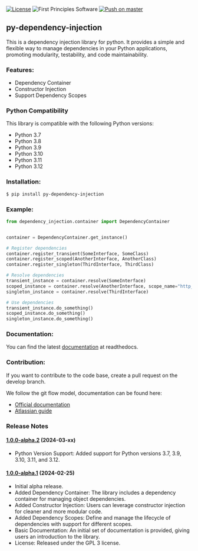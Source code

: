 [![License](https://img.shields.io/badge/License-GPLv3-blue.svg)](https://www.gnu.org/licenses/gpl-3.0.html)
![First Principles Software](https://img.shields.io/badge/Powered_by-First_Principles_Software-blue)
[![Push on master](https://github.com/runemalm/py-dependency-injection/actions/workflows/master.yml/badge.svg?branch=master)](https://github.com/runemalm/py-dependency-injection/actions/workflows/master.yml)

## py-dependency-injection

This is a dependency injection library for python. It provides a simple and flexible way to manage dependencies in your Python applications, promoting modularity, testability, and code maintainability.

### Features:

- Dependency Container
- Constructor Injection
- Support Dependency Scopes

### Python Compatibility

This library is compatible with the following Python versions:

- Python 3.7
- Python 3.8
- Python 3.9
- Python 3.10
- Python 3.11
- Python 3.12
  
### Installation:
  
```bash
$ pip install py-dependency-injection
```
  
### Example:

```python
from dependency_injection.container import DependencyContainer


container = DependencyContainer.get_instance()

# Register dependencies
container.register_transient(SomeInterface, SomeClass)
container.register_scoped(AnotherInterface, AnotherClass)
container.register_singleton(ThirdInterface, ThirdClass)

# Resolve dependencies
transient_instance = container.resolve(SomeInterface)
scoped_instance = container.resolve(AnotherInterface, scope_name="http_request_scope_123")
singleton_instance = container.resolve(ThirdInterface)

# Use dependencies
transient_instance.do_something()
scoped_instance.do_something()
singleton_instance.do_something()

```

### Documentation:
  
You can find the latest [documentation](https://py-dependency-injection.readthedocs.io/en/latest/) at readthedocs.

### Contribution:
  
If you want to contribute to the code base, create a pull request on the develop branch.

We follow the git flow model, documentation can be found here:
- [Official documentation](https://nvie.com/posts/a-successful-git-branching-model/)
- [Atlassian guide](https://www.atlassian.com/git/tutorials/comparing-workflows/gitflow-workflow)
  
### Release Notes

#### [1.0.0-alpha.2](https://github.com/runemalm/py-dependency-injection/releases/tag/v1.0.0-alpha.2) (2024-03-xx)

- Python Version Support: Added support for Python versions 3.7, 3.9, 3.10, 3.11, and 3.12.

#### [1.0.0-alpha.1](https://github.com/runemalm/py-dependency-injection/releases/tag/v1.0.0-alpha.1) (2024-02-25)

- Initial alpha release.
- Added Dependency Container: The library includes a dependency container for managing object dependencies.
- Added Constructor Injection: Users can leverage constructor injection for cleaner and more modular code.
- Added Dependency Scopes: Define and manage the lifecycle of dependencies with support for different scopes.
- Basic Documentation: An initial set of documentation is provided, giving users an introduction to the library.
- License: Released under the GPL 3 license.
